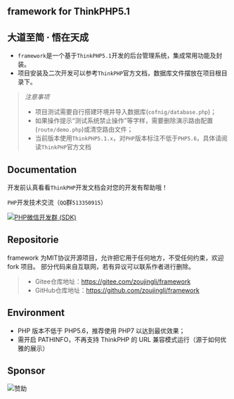 framework for ThinkPHP5.1
--
## 大道至简 · 悟在天成

* `framework`是一个基于`ThinkPHP5.1`开发的后台管理系统，集成常用功能及封装。
* 项目安装及二次开发可以参考`ThinkPHP`官方文档，数据库文件摆放在项目根目录下。
> *注意事项*
>* 项目测试需要自行搭建环境并导入数据库(`cofnig/database.php`)；
>* 如果操作提示“测试系统禁止操作”等字样，需要删除演示路由配置(`route/demo.php`)或清空路由文件；
>* 当前版本使用`ThinkPHP5.1.x`，对`PHP`版本标注不低于`PHP5.6`，具体请阅读`ThinkPHP`官方文档

Documentation
--
开发前认真看看`ThinkPHP`开发文档会对您的开发有帮助哦！

`PHP`开发技术交流（`QQ`群`513350915`）

[![PHP微信开发群 (SDK)](http://pub.idqqimg.com/wpa/images/group.png)](http://shang.qq.com/wpa/qunwpa?idkey=ae25cf789dafbef62e50a980ffc31242f150bc61a61164458216dd98c411832a) 


Repositorie
--
 framework 为MIT协议开源项目，允许把它用于任何地方，不受任何约束，欢迎 fork 项目。
 部分代码来自互联网，若有异议可以联系作者进行删除。
 >* Gitee仓库地址：https://gitee.com/zoujingli/framework
 >* GitHub仓库地址：https://github.com/zoujingli/framework

Environment
---
* PHP 版本不低于 PHP5.6，推荐使用 PHP7 以达到最优效果；
* 需开启 PATHINFO，不再支持 ThinkPHP 的 URL 兼容模式运行（源于如何优雅的展示）

Sponsor
--
![赞助](http://zoujingli.oschina.io/static/pay.png)